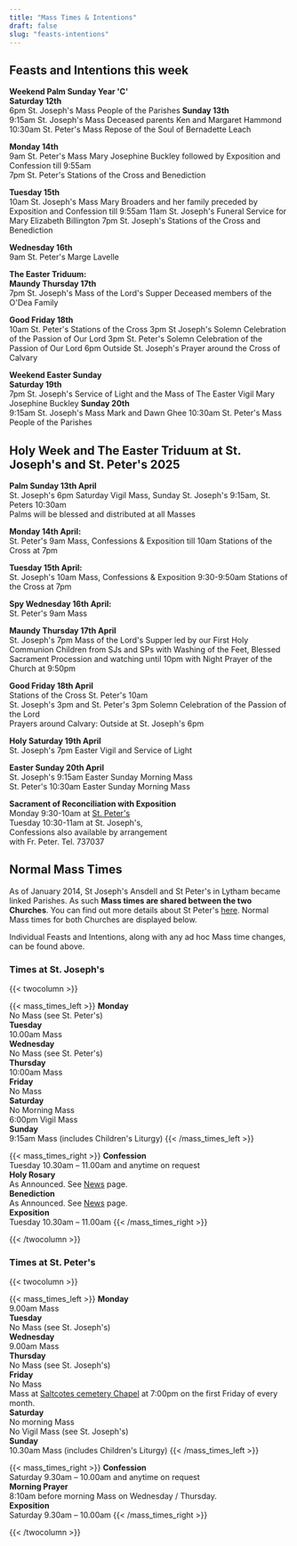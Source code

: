 ```yaml
---
title: "Mass Times & Intentions"
draft: false
slug: "feasts-intentions"
---
```


## Feasts and Intentions this week  

**Weekend Palm Sunday Year 'C'**  
**Saturday 12th**  
6pm St. Joseph's Mass People of the Parishes
**Sunday 13th**  
9:15am St. Joseph's Mass Deceased parents Ken and Margaret Hammond  
10:30am St. Peter's Mass Repose of the Soul of Bernadette Leach

**Monday 14th**  
9am St. Peter's Mass Mary Josephine Buckley followed by Exposition and Confession till 9:55am  
7pm St. Peter's Stations of the Cross and Benediction

**Tuesday 15th**  
10am St. Joseph's Mass Mary Broaders and her family preceded by Exposition and Confession till 9:55am
11am St. Joseph's Funeral Service for Mary Elizabeth Billington
7pm St. Joseph's Stations of the Cross and Benediction

**Wednesday 16th**  
9am St. Peter's Marge Lavelle

**The Easter Triduum:**  
**Maundy Thursday 17th**  
7pm St. Joseph's Mass of the Lord's Supper Deceased members of the O'Dea Family

**Good Friday 18th**  
10am St. Peter's Stations of the Cross
3pm St Joseph's Solemn Celebration of the Passion of Our Lord
3pm St. Peter's Solemn Celebration of the Passion of Our Lord
6pm Outside St. Joseph's Prayer around the Cross of Calvary

**Weekend Easter Sunday**  
**Saturday 19th**  
7pm St. Joseph's Service of Light and the Mass of The Easter Vigil Mary Josephine Buckley
**Sunday 20th**  
9:15am St. Joseph's Mass Mark and Dawn Ghee
10:30am St. Peter's Mass People of the Parishes

## Holy Week and The Easter Triduum at St. Joseph's and St. Peter's 2025

**Palm Sunday 13th April**  
St. Joseph's 6pm Saturday Vigil Mass, Sunday St. Joseph's 9:15am, St. Peters 10:30am  
Palms will be blessed and distributed at all Masses  

**Monday 14th April:**  
St. Peter's 9am Mass, Confessions & Exposition till 10am Stations of the Cross at 7pm  

**Tuesday 15th April:**  
St. Joseph's 10am Mass, Confessions & Exposition 9:30-9:50am Stations of the Cross at 7pm  

**Spy Wednesday 16th April:**  
St. Peter's 9am Mass  

**Maundy Thursday 17th April**  
St. Joseph's 7pm Mass of the Lord's Supper led by our First Holy Communion Children from SJs and SPs with Washing of the Feet, Blessed Sacrament Procession and watching until 10pm with Night Prayer of the Church at 9:50pm  

**Good Friday 18th April**  
Stations of the Cross St. Peter's 10am  
St. Joseph's 3pm and St. Peter's 3pm Solemn Celebration of the Passion of the Lord  
Prayers around Calvary: Outside at St. Joseph's 6pm  

**Holy Saturday 19th April**  
St. Joseph's 7pm Easter Vigil and Service of Light  

**Easter Sunday 20th April**  
St. Joseph's 9:15am Easter Sunday Morning Mass  
St. Peter's 10:30am Easter Sunday Morning Mass  
  
**Sacrament of Reconciliation with Exposition**  
Monday 9:30-10am at [St. Peter's](https://www.stpeterslytham.co.uk/)  
Tuesday 10:30-11am at St. Joseph's,  
Confessions also available by arrangement  
with Fr. Peter. Tel. 737037

## Normal Mass Times

As of January 2014, St Joseph's Ansdell and St Peter's in Lytham became linked Parishes. As such **Mass times are shared between the two Churches**. You can find out more details about St Peter's [here](https://www.stpeterslytham.co.uk/). Normal Mass times for both Churches are displayed below.

Individual Feasts and Intentions, along with any ad hoc Mass time changes, can be found above.

### Times at St. Joseph's

{{< twocolumn >}}

{{< mass_times_left >}}
**Monday**  
No Mass (see St. Peter's)  
**Tuesday**  
10.00am Mass  
**Wednesday**  
No Mass (see St. Peter's)  
**Thursday**  
10:00am Mass  
**Friday**  
No Mass  
**Saturday**  
No Morning Mass  
6:00pm Vigil Mass  
**Sunday**  
9:15am Mass (includes Children's Liturgy)
{{< /mass_times_left >}}

{{< mass_times_right >}}
**Confession**  
Tuesday 10.30am – 11.00am and anytime on request  
**Holy Rosary**  
As Announced. See [News](/news) page.  
**Benediction**  
As Announced. See [News](/news) page.  
**Exposition**  
Tuesday 10.30am – 11.00am
{{< /mass_times_right >}}

{{< /twocolumn >}}

### Times at St. Peter's

{{< twocolumn >}}

{{< mass_times_left >}}
**Monday**  
9.00am Mass  
**Tuesday**  
No Mass (see St. Joseph's)  
**Wednesday**  
9.00am Mass  
**Thursday**  
No Mass (see St. Joseph's)  
**Friday**  
No Mass  
Mass at [Saltcotes cemetery Chapel](https://goo.gl/maps/McT83) at 7:00pm on the first Friday of every month.  
**Saturday**  
No morning Mass  
No Vigil Mass (see St. Joseph's)  
**Sunday**  
10.30am Mass (includes Children's Liturgy)
{{< /mass_times_left >}}

{{< mass_times_right >}}
**Confession**  
Saturday 9.30am – 10.00am and anytime on request  
**Morning Prayer**  
8:10am before morning Mass on Wednesday / Thursday.  
**Exposition**  
Saturday 9.30am – 10.00am
{{< /mass_times_right >}}

{{< /twocolumn >}}
